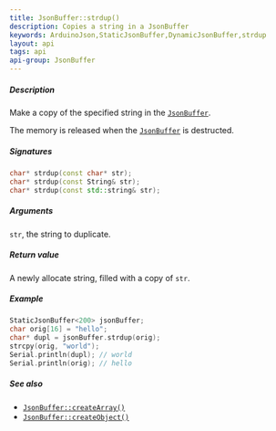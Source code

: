 ```yaml
---
title: JsonBuffer::strdup()
description: Copies a string in a JsonBuffer
keywords: ArduinoJson,StaticJsonBuffer,DynamicJsonBuffer,strdup
layout: api
tags: api
api-group: JsonBuffer
---
```


##### Description

Make a copy of the specified string in the [`JsonBuffer`]({{site.baseurl}}/api/jsonbuffer/description/).

The memory is released when the [`JsonBuffer`]({{site.baseurl}}/api/jsonbuffer/description/) is destructed.

##### Signatures

```c++
char* strdup(const char* str);
char* strdup(const String& str);
char* strdup(const std::string& str);
```

##### Arguments

`str`, the string to duplicate.

##### Return value

A newly allocate string, filled with a copy of `str`.

##### Example

```c++
StaticJsonBuffer<200> jsonBuffer;
char orig[16] = "hello";
char* dupl = jsonBuffer.strdup(orig);
strcpy(orig, "world");
Serial.println(dupl); // world
Serial.println(orig); // hello
```

##### See also

* [`JsonBuffer::createArray()`]({{site.baseurl}}/api/jsonbuffer/createarray/)
* [`JsonBuffer::createObject()`]({{site.baseurl}}/api/jsonbuffer/createobject/)


